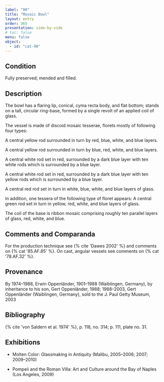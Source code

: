 ```yaml
---
label: "90"
title: "Mosaic Bowl"
layout: entry
order: 365
presentation: side-by-side
# toc: false
menu: false
object:
  - id: "cat-90"
---
```


## Condition

Fully preserved; mended and filled.

## Description

The bowl has a flaring lip, conical, cyma recta body, and flat bottom; stands on a tall, circular ring-base, formed by a single revolt of an applied coil of glass.

The vessel is made of discoid mosaic tesserae, florets mostly of following four types:

A central yellow rod surrounded in turn by red, blue, white, and blue layers.

A central yellow rod surrounded in turn by blue, red, white, and blue layers.

A central white rod set in red, surrounded by a dark blue layer with ten white rods which is surrounded by a blue layer.

A central white rod set in red, surrounded by a dark blue layer with ten yellow rods which is surrounded by a blue layer.

A central red rod set in turn in white, blue, white, and blue layers of glass.

In addition, one tessera of the following type of floret appears: A central green rod set in turn in yellow, red, white, and blue layers of glass.

The coil of the base is ribbon mosaic comprising roughly ten parallel layers of glass, red, white, and blue.

## Comments and Comparanda

For the production technique see {% cite 'Dawes 2002' %} and comments on {% cat '85.AF.85' %}. On cast, angular vessels see comments on {% cat '78.AF.32' %}.

## Provenance

By 1974–1988, Erwin Oppenländer, 1901–1988 (Waiblingen, Germany), by inheritance to his son, Gert Oppenländer, 1988; 1988–2003, Gert Oppenländer (Waiblingen, Germany), sold to the J. Paul Getty Museum, 2003

## Bibliography

{% cite 'von Saldern et al. 1974' %}, p. 118, no. 314; p. 111, plate no. 31.

## Exhibitions

-   Molten Color: Glassmaking in Antiquity (Malibu, 2005–2006; 2007; 2009–2010)

-   Pompeii and the Roman Villa: Art and Culture around the Bay of Naples (Los Angeles, 2009)
